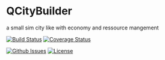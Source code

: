 QCityBuilder
============

a small sim city like with economy and ressource mangement

[![Build Status](https://travis-ci.org/julienlopez/QCityBuilder.png?branch=master)](https://travis-ci.org/julienlopez/QCityBuilder)
[![Coverage Status](https://codecov.io/gh/julienlopez/QCityBuilder/branch/master/graph/badge.svg)](https://codecov.io/gh/julienlopez/QCityBuilder)

[![Github Issues](https://img.shields.io/github/issues/julienlopez/QCityBuilder.svg)](http://github.com/julienlopez/QCityBuilder)
[![License](https://img.shields.io/github/license/julienlopez/QCityBuilder.svg)](http://github.com/julienlopez/QCityBuilder)
